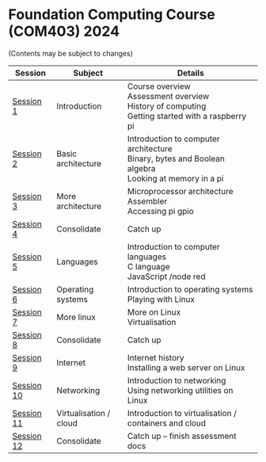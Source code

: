 
# Foundation Computing Course (COM403) 2024
(Contents may be subject to changes)

|Session      |Subject  |Details|
| -------- | ------- | ------|
| [Session 1](../session1) |Introduction|Course overview<br>Assessment overview<br>History of computing<br>Getting started with a raspberry pi|
| [Session 2](../session1)|Basic architecture|Introduction to computer architecture<br>Binary, bytes and Boolean algebra<br>Looking at memory in a pi|
| [Session 3](../session1)|More architecture|Microprocessor architecture<br>Assembler<br>Accessing pi gpio|
| [Session 4](../session1)|Consolidate|Catch up|
| [Session 5](../session1)|Languages|Introduction to computer languages<br>C language<br>JavaScript /node red|
| [Session 6](../session1)|Operating systems|Introduction to operating systems<br>Playing with Linux|
| [Session 7](../session1)|More linux|More on Linux<br>Virtualisation|
| [Session 8](../session1)|Consolidate|Catch up|
| [Session 9](../session1)|Internet|Internet history<br>Installing a web server on Linux|
| [Session 10](../session1)|Networking|Introduction to networking<br>Using networking utilities on Linux|
| [Session 11](../session1)|Virtualisation / cloud|Introduction to virtualisation / containers and cloud|
| [Session 12](../session1)|Consolidate|Catch up – finish assessment docs|
